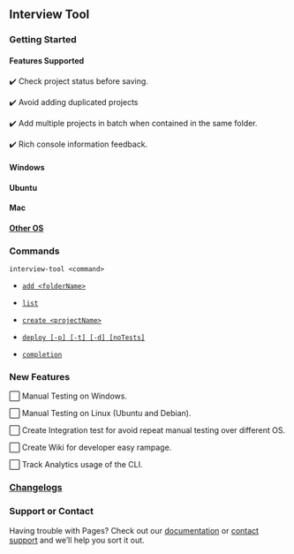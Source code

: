 ## Interview Tool

### Getting Started

#### Features Supported

:heavy_check_mark: Check project status before saving.

:heavy_check_mark: Avoid adding duplicated projects

:heavy_check_mark: Add multiple projects in batch when contained in the same
folder.

:heavy_check_mark: Rich console information feedback.

#### Windows

#### Ubuntu

#### Mac

#### [Other OS](https://frankeo.github.io/interview-tool/getting-started/)

### Commands

```
interview-tool <command>
```

- [`add <folderName>`](https://frankeo.github.io/interview-tool/add/)

- [`list`](https://frankeo.github.io/interview-tool/list/)

- [`create <projectName>`](https://frankeo.github.io/interview-tool/create/)

- [`deploy [-p] [-t] [-d] [noTests]`](https://frankeo.github.io/interview-tool/deploy/)

- [`completion`](https://frankeo.github.io/interview-tool/completion/)

### New Features

:white_large_square: Manual Testing on Windows.

:white_large_square: Manual Testing on Linux (Ubuntu and Debian).

:white_large_square: Create Integration test for avoid repeat manual testing
over different OS.

:white_large_square: Create Wiki for developer easy rampage.

:white_large_square: Track Analytics usage of the CLI.

### [Changelogs](https://frankeo.github.io/interview-tool/changelog/)

### Support or Contact

Having trouble with Pages? Check out our [documentation](https://docs.github.com/categories/github-pages-basics/) or [contact support](https://github.com/contact) and we’ll help you sort it out.
